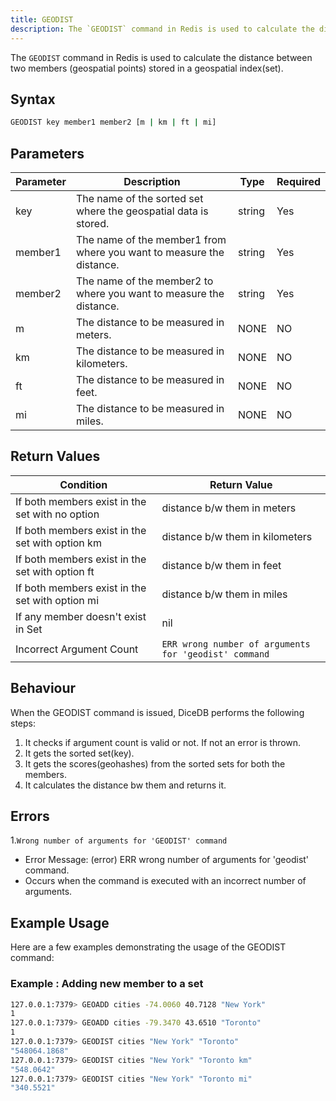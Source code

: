 ```yaml
---
title: GEODIST
description: The `GEODIST` command in Redis is used to calculate the distance between two members (geospatial points) stored in a geospatial index(set). 
---
```


The `GEODIST` command in Redis is used to calculate the distance between two members (geospatial points) stored in a geospatial index(set).

## Syntax

```bash
GEODIST key member1 member2 [m | km | ft | mi]
```

## Parameters

| Parameter | Description                                                                       | Type   | Required |
| --------- | --------------------------------------------------------------------------------- | ------ | -------- |
| key       | The name of the sorted set where the geospatial data is stored.                   | string | Yes      |
| member1   | The name of the member1 from where you want to measure the distance.              | string | Yes      |
| member2   | The name of the member2 to where you want to measure the distance.                | string | Yes      |
| m         | The distance to be measured in meters.                                            | NONE   | NO       |
| km        | The distance to be measured in kilometers.                                        | NONE   | NO       |
| ft        | The distance to be measured in feet.                                              | NONE   | NO       |
| mi        | The distance to be measured in miles.                                             | NONE   | NO       |


## Return Values

| Condition                                                    | Return Value                                                |
| ------------------------------------------------------------ | ----------------------------------------------------------- |
| If both members exist in the set with no option              | distance b/w them in meters                                 |
| If both members exist in the set with option km              | distance b/w them in kilometers                             |
| If both members exist in the set with option ft              | distance b/w them in feet                                   |
| If both members exist in the set with option mi              | distance b/w them in miles                                  |
| If any member doesn't exist in Set                           | nil                                                         |
| Incorrect Argument Count                                     |`ERR wrong number of arguments for 'geodist' command`        |

## Behaviour

When the GEODIST command is issued, DiceDB performs the following steps:

1. It checks if argument count is valid or not. If not an error is thrown.
2. It gets the sorted set(key).
3. It gets the scores(geohashes) from the sorted sets for both the members.
4. It calculates the distance bw them and returns it.

## Errors

1.`Wrong number of arguments for 'GEODIST' command`
   - Error Message: (error) ERR wrong number of arguments for 'geodist' command.
   - Occurs when the command is executed with an incorrect number of arguments.


## Example Usage

Here are a few examples demonstrating the usage of the GEODIST command:

### Example : Adding new member to a set

```bash
127.0.0.1:7379> GEOADD cities -74.0060 40.7128 "New York"
1
127.0.0.1:7379> GEOADD cities -79.3470 43.6510 "Toronto"
1
127.0.0.1:7379> GEODIST cities "New York" "Toronto"
"548064.1868"
127.0.0.1:7379> GEODIST cities "New York" "Toronto km"
"548.0642"
127.0.0.1:7379> GEODIST cities "New York" "Toronto mi"
"340.5521"
```

